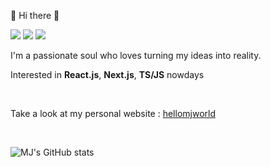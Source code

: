 👋 Hi there 👋
<p>
  <a href="https://www.linkedin.com/in/mijeongwon/" target="_blank"><img src="https://img.shields.io/badge/LinkedIn-0A66C2?style=flat-square&logo=LinkedIn&logoColor=white"/></a>
  <a href="https://medium.com/@ffan0811" target="_blank"><img src="https://img.shields.io/badge/Medium-000000?style=flat-square&logo=Medium&logoColor=white"/></a>
  <a href="https://hellomjworld.com/" target="_blank"><img src="https://img.shields.io/badge/Instagram-CB3F7C?style=flat-square&logo=Instagram&logoColor=white"/></a>
</p>

<p>
I'm a passionate soul who loves turning my ideas into reality.
</p>

Interested in **React.js**, **Next.js**, **TS/JS** nowdays

<br>

Take a look at my personal website : [hellomjworld](https://hellomjworld.com/)

<br>

![MJ's GitHub stats](https://github-readme-stats.vercel.app/api?username=ffan0811&show_icons=true&theme=react)

<!--
**ffan0811/ffan0811** is a ✨ _special_ ✨ repository because its `README.md` (this file) appears on your GitHub profile.

Here are some ideas to get you started:

- 🔭 I’m currently working on ...
- 🌱 I’m currently learning ...
- 👯 I’m looking to collaborate on ...
- 🤔 I’m looking for help with ...
- 💬 Ask me about ...
- 📫 How to reach me: ...
- 😄 Pronouns: ...
- ⚡ Fun fact: ...
-->
